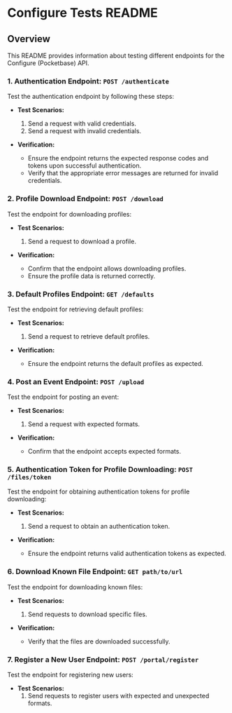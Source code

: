 # Configure Tests README

## Overview
This README provides information about testing different endpoints for the Configure (Pocketbase) API.

### 1. Authentication Endpoint: `POST /authenticate`
Test the authentication endpoint by following these steps:

- **Test Scenarios:**
  1. Send a request with valid credentials.
  2. Send a request with invalid credentials.

- **Verification:**
  - Ensure the endpoint returns the expected response codes and tokens upon successful authentication.
  - Verify that the appropriate error messages are returned for invalid credentials.

### 2. Profile Download Endpoint: `POST /download`
Test the endpoint for downloading profiles:

- **Test Scenarios:**
  1. Send a request to download a profile.

- **Verification:**
  - Confirm that the endpoint allows downloading profiles.
  - Ensure the profile data is returned correctly.

### 3. Default Profiles Endpoint: `GET /defaults`
Test the endpoint for retrieving default profiles:

- **Test Scenarios:**
  1. Send a request to retrieve default profiles.

- **Verification:**
  - Ensure the endpoint returns the default profiles as expected.

### 4. Post an Event Endpoint: `POST /upload`
Test the endpoint for posting an event:

- **Test Scenarios:**
  1. Send a request with expected formats.

- **Verification:**
  - Confirm that the endpoint accepts expected formats.

### 5. Authentication Token for Profile Downloading: `POST /files/token`
Test the endpoint for obtaining authentication tokens for profile downloading:

- **Test Scenarios:**
  1. Send a request to obtain an authentication token.

- **Verification:**
  - Ensure the endpoint returns valid authentication tokens as expected.

### 6. Download Known File Endpoint: `GET path/to/url`
Test the endpoint for downloading known files:

- **Test Scenarios:**
  1. Send requests to download specific files.

- **Verification:**
  - Verify that the files are downloaded successfully.

### 7. Register a New User Endpoint: `POST /portal/register`
Test the endpoint for registering new users:

- **Test Scenarios:**
  1. Send requests to register users with expected and unexpected formats.
